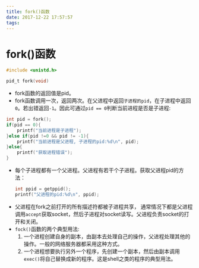 ```yaml
---
title: fork()函数
date: 2017-12-22 17:57:57
tags:
---
```

# fork()函数
```c
#include <unistd.h>

pid_t fork(void)
```
- fork函数的返回值是pid。
- fork函数调用一次，返回两次。在父进程中返回`子进程的pid`，在子进程中返回`0`。若出错返回`-1`。因此可通过`pid == 0`判断当前进程是否是子进程:
```c
int pid = fork();
if(pid == 0){
    printf("当前进程是子进程");
}else if(pid !=0 && pid != -1){
    printf("当前进程是父进程, 子进程的pid:%d\n", pid);
}else{
    printf("获取进程错误");
}
```
- 每个子进程都有一个父进程。父进程有若干个子进程。获取父进程pid的方法：
  ```c
  int ppid = getppid();
  printf("父进程的pid:%d\n", ppid);
  ```
- 父进程在fork之前打开的所有描述符都被子进程共享， 通常情况下都是父进程调用`accept`获取socket，然后子进程对socket读写。父进程负责socket的打开和关闭。
- `fock()`函数的两个典型用法:
  1. 一个进程创建自身的副本，由副本去处理自己的操作，父进程处理其他的操作。一般的网络服务器都采用这种方式。
  2. 一个进程想要执行另外一个程序，先创建一个副本，然后由副本调用`exec()`将自己替换成新的程序。这是shell之类的程序的典型用法。
